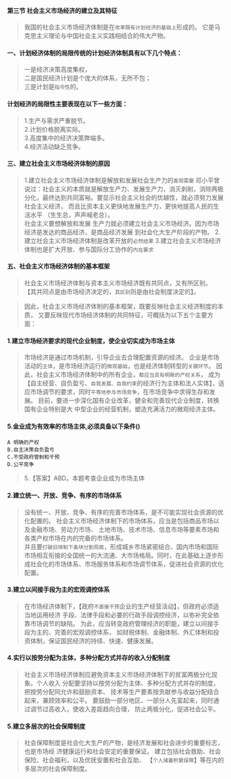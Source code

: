#### 第三节 社会主义市场经济的建立及其特征
>   我国的社会主义市场经济体制是在`改革既有计划经济的基础上`形成的。
    它是马克思主义理论与中国社会主义实践相结合的伟大产物。
    
#### 一、计划经济体制的局限传统的计划经济体制具有以下几个特点：
>   一是经济决策高度集权，  
    二是国民经济计划是个庞大的体系，无所不包；   
    三是计划是`指令性`的。   

#### 计划经济的局限性主要表现在以下一些方面：
>   1.生产与需求严重脱节。    
    2.计划价格脱离实际。    
    3.高度集中的经济决策弊端多。    
    4.经济活动缺乏竞争。    
    
    
#### 三、建立社会主义市场经济体制的原因
>   1.建立社会主义市场经济体制是解放和发展社会生产力的`客观需要`
        邓小平曾说过：社会主义的本质就是解放生产力、发展生产力，消灭剥削，消除两极
        分化，最终达到共同富裕。要显示社会主义社会的优越性，就必须努力发展社会主义经济，
        而且比资本主义更快地发展生产力，更快地提高人民的生活水平 （生生总，声声喊老总）。  
            社会主义要想解放和发展
        生产力就必须建立社会主义市场经济。因为市场经济是发达的商品经济，是商品经济发展
        到社会化大生产阶段的产物。
    2.建立社会主义市场经济体制是改革开放的`必然结果`
    3.建立社会主义市场经济体制也是扩大开放、参与国际分工协作的`内在要求`


#### 五、社会主义市场经济体制的基本框架
>   社会主义市场经济体制与资本主义市场经济既有共同点，又有所区别。
    【其共同点是由市场经济决定的，`其区别`则是由社会制度决定的】。

>   因此，社会主义市场经济体制的基本框架，既要反映社会主义经济制度的本质，
    又要反映现代市场经济体制的共同特征，可概括为以下五个主要方面：
    
#### 1.建立市场经济要求的现代企业制度，使企业切实成为市场主体
>   市场经济是通过市场机制，引导企业去合理配置资源的经济。
企业是市场活动的`主体`，是市场经济运行的`微观基础`，也是经济体制转型的`关键环节`。
    因此，社会主义市场经济体制中的所有企业，`都应当具有明晰的产权关系`，
        成为【自主经营、自负盈亏、`自我发展、自我约束`的经济行为主体和法人实体】，适应市场调节的要求，同时`平等地参与市场竞争`，在市场竞争中求得生存和发展。
    目前，要进一步深化国有企业改革，健全和完善现代企业制度，转换国有企业特别是大
    中型企业的经营机制，塑造充满活力的微观经济主体。

#### 5.金业成为有效率的市场主体,必须具备以下条件()
    A 明确的产权
    B.自主决策自负盈亏
    C.不受政府管制和干预
    D.公平竞争
>   5.【答案】ABD。本题考查企业成为市场主体    
    
#### 2.建立统一、开放、竞争、有序的市场体系
>   没有统一、开放、竞争、有序的完善市场体系，是不可能实现社会资源的优化配置的。
    社会主义市场经济体制下的市场体系，应当是包括商品市场以及金融市场、劳动力市场、
    土地市场、技术市场、信息市场等要素市场和各类产权市场在内的完备的市场体系。  
        并且要`打破旧体制下条块分割局面`，形成城乡市场紧密结合、国内市场和国际市场相互衔接的全国统一的大流通、大市场格局。同时，在此基础上逐步形成社会化的市场体系、市场服务体系和市场调节体系，促进社会资源的优化配置。
        
        
#### 3.建立以间接手段为主的宏观调控体系
>   在市场经济体制下，【政府`不直接干预`企业的生产经营活动】，但政府必须适当地运用经济
    手段、法律手段和必要的行政手段调控经济，以弥补完全依靠市场调节的缺陷。
    为此，应当转变政府管理经济的职能，建立以间接手段为主的、完善的宏观调控体系，
    如财税体制、金融体制、外汇体制和投资体制，保证国民经济的持续、快速、健康发展。
    
#### 4.实行以按劳分配为主体，多种分配方式并存的收入分配制度
>   社会主义市场经济体制应避免资本主义市场经济体制下的贫富两极分化现象。个人收入
    分配要坚持以按劳分配为主体、多种分配方式并存的制度，把按劳分配同允许和鼓励资本、
    技术等生产要素按贡献参与收益分配结合起来，兼顾效率和公平。
    要鼓励一部分地区、一部分人先富起来，同时通过调节过高收入，使收入差距趋向合理，
    防止两极分化，促进社会公平。
    
#### 5.建立多层次的社会保障制度
>   社会保障制度是社会化大生产的产物，是经济发展和社会进步的重要标志，也是市场经
    济健康运行和社会安定的重要保证。
    建立包括社会救助、社会保险、社会福利，以及优抚安置和社会互助、
    【`个人储蓄积累保障`】等在内的多层次的社会保障制度。
